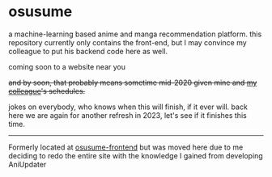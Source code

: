 # osusume

a machine-learning based anime and manga recommendation platform. this repository currently only contains the front-end, but I may convince my colleague to put his backend code here as well.

coming soon to a website near you

~~and by soon, that probably means sometime mid-2020 given mine and [my colleague](https://github.com/NNarma)'s schedules.~~

jokes on everybody, who knows when this will finish, if it ever will. back here we are again for another refresh in 2023, let's see if it finishes this time.

---

Formerly located at [osusume-frontend](https://github.com/ennukee/osusume-frontend) but was moved here due to me deciding to redo the entire site with the knowledge I gained from developing AniUpdater

